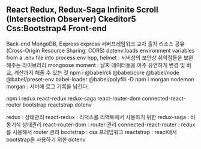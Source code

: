 React
Redux, Redux-Saga
Infinite Scroll (Intersection Observer)
Ckeditor5
Css:Bootstrap4
Front-end
---------------------
Back-end
MongoDB, Express
express 서버프레임워크
교차 출처 리소스 공유(Cross-Origin Resource Sharing, CORS)
dotenv:loads environment variables from a .env file into process.env
hpp, helmet : 서버상의 보안상 취약점들을 보완해주는 라이브러리
mongoose
moment : 날짜 데이터들을 아주 유연하게 변경 및 비교, 계산까지 해줄 수 있는 것
npm i @babel/cli @babel/core @babel/node @babel/preset-env babel-loader @babel/polyfill -D
npm i morgan nodemon
morgan : 서버에 로그 기록을 남긴다.






npm i redux react-redux redux-saga react-router-dom connected-react-router bootstrap reactstrap dotenv


redux : 상태관리
react-redux : 리덕스를 리액트에서 사용하기 위한
redux-saga : 비동기식 상태관리
react-router-dom : router 관리
connected-react-router : redux를 사용해서 router 관리
bootstrap : css 프레임워크
reactstrap : react에서 bootstrap을 사용하기 위한
dotenv 